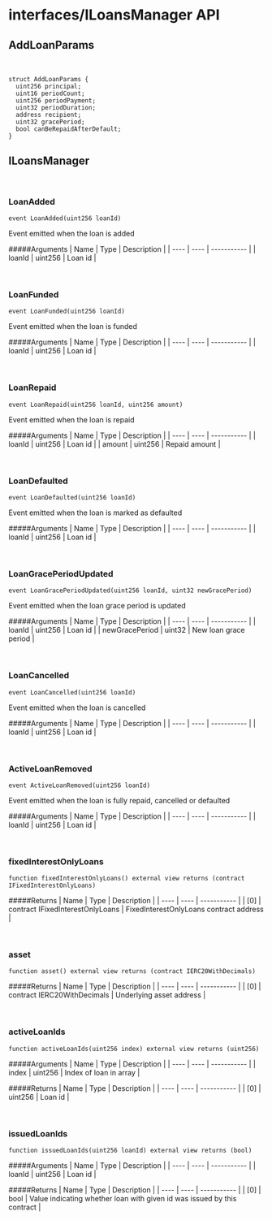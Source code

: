 # interfaces/ILoansManager API

## AddLoanParams

<br />

```solidity
struct AddLoanParams {
  uint256 principal;
  uint16 periodCount;
  uint256 periodPayment;
  uint32 periodDuration;
  address recipient;
  uint32 gracePeriod;
  bool canBeRepaidAfterDefault;
}
```
## ILoansManager

<br />

### LoanAdded

```solidity
event LoanAdded(uint256 loanId)
```

Event emitted when the loan is added

#####Arguments
| Name | Type | Description |
| ---- | ---- | ----------- |
| loanId | uint256 | Loan id |

<br />

### LoanFunded

```solidity
event LoanFunded(uint256 loanId)
```

Event emitted when the loan is funded

#####Arguments
| Name | Type | Description |
| ---- | ---- | ----------- |
| loanId | uint256 | Loan id |

<br />

### LoanRepaid

```solidity
event LoanRepaid(uint256 loanId, uint256 amount)
```

Event emitted when the loan is repaid

#####Arguments
| Name | Type | Description |
| ---- | ---- | ----------- |
| loanId | uint256 | Loan id |
| amount | uint256 | Repaid amount |

<br />

### LoanDefaulted

```solidity
event LoanDefaulted(uint256 loanId)
```

Event emitted when the loan is marked as defaulted

#####Arguments
| Name | Type | Description |
| ---- | ---- | ----------- |
| loanId | uint256 | Loan id |

<br />

### LoanGracePeriodUpdated

```solidity
event LoanGracePeriodUpdated(uint256 loanId, uint32 newGracePeriod)
```

Event emitted when the loan grace period is updated

#####Arguments
| Name | Type | Description |
| ---- | ---- | ----------- |
| loanId | uint256 | Loan id |
| newGracePeriod | uint32 | New loan grace period |

<br />

### LoanCancelled

```solidity
event LoanCancelled(uint256 loanId)
```

Event emitted when the loan is cancelled

#####Arguments
| Name | Type | Description |
| ---- | ---- | ----------- |
| loanId | uint256 | Loan id |

<br />

### ActiveLoanRemoved

```solidity
event ActiveLoanRemoved(uint256 loanId)
```

Event emitted when the loan is fully repaid, cancelled or defaulted

#####Arguments
| Name | Type | Description |
| ---- | ---- | ----------- |
| loanId | uint256 | Loan id |

<br />

### fixedInterestOnlyLoans

```solidity
function fixedInterestOnlyLoans() external view returns (contract IFixedInterestOnlyLoans)
```

#####Returns
| Name | Type | Description |
| ---- | ---- | ----------- |
| [0] | contract IFixedInterestOnlyLoans | FixedInterestOnlyLoans contract address |

<br />

### asset

```solidity
function asset() external view returns (contract IERC20WithDecimals)
```

#####Returns
| Name | Type | Description |
| ---- | ---- | ----------- |
| [0] | contract IERC20WithDecimals | Underlying asset address |

<br />

### activeLoanIds

```solidity
function activeLoanIds(uint256 index) external view returns (uint256)
```

#####Arguments
| Name | Type | Description |
| ---- | ---- | ----------- |
| index | uint256 | Index of loan in array |

#####Returns
| Name | Type | Description |
| ---- | ---- | ----------- |
| [0] | uint256 | Loan id |

<br />

### issuedLoanIds

```solidity
function issuedLoanIds(uint256 loanId) external view returns (bool)
```

#####Arguments
| Name | Type | Description |
| ---- | ---- | ----------- |
| loanId | uint256 | Loan id |

#####Returns
| Name | Type | Description |
| ---- | ---- | ----------- |
| [0] | bool | Value indicating whether loan with given id was issued by this contract |

<br />

